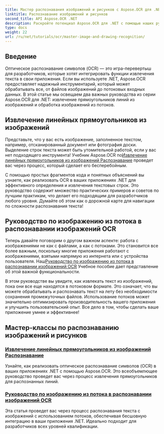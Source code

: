 ```yaml
---
title: Мастер распознавания изображений и рисунков с Aspose.OCR для .NET
linktitle: Распознавание изображений и рисунков
second_title: API Aspose.OCR .NET
description: Раскройте потенциал Aspose.OCR для .NET с помощью наших руководств по распознаванию изображений и чертежей, которые позволят без труда извлекать текст в ваши приложения.
type: docs
weight: 22
url: /ru/net/tutorials/ocr/master-image-and-drawing-recognition/
---
```

## Введение

Оптическое распознавание символов (OCR) — это игра-перевертыш для разработчиков, которые хотят интегрировать функции извлечения текста в свои приложения. Если вы используете .NET, Aspose.OCR предоставляет надежный инструментарий, который может обрабатывать все, от файлов изображений до потоковых входных данных. В этой статье мы освещаем два важных руководства из серии Aspose.OCR для .NET: извлечение прямоугольников линий из изображений и обработка изображений из потоков. 

## Извлечение линейных прямоугольников из изображений

 Представьте, что у вас есть изображение, заполненное текстом, например, отсканированный документ или фотография доски. Выделение строк текста может быть утомительной работой, если у вас нет подходящего инструмента! Учебник Aspose.OCR по[Извлечение линейных прямоугольников из изображений Распознавание](./line-rectangles-from-images-recognition/) проведет вас через процесс, который сделает его бесперебойным.

С помощью простых фрагментов кода и понятных объяснений вы узнаете, как реализовать OCR в ваших приложениях .NET для эффективного определения и извлечения текстовых строк. Это руководство содержит множество практических примеров и советов по лучшим практикам, что делает его подходящим для разработчиков любого уровня. Думайте об этом как о дорожной карте для навигации по сложности распознавания текста!

## Руководство по изображению из потока в распознавании изображений OCR

Теперь давайте поговорим о другом важном аспекте: работа с изображениями не как с файлами, а как с потоками. Это становится все более важным, поскольку многие приложения работают с изображениями, взятыми напрямую из интернета или с устройства пользователя. Наш[Руководство по изображению из потока в распознавании изображений OCR](./guide-to-image-from-stream/) Учебное пособие дает представление об этой важной функциональности.

В этом руководстве вы увидите, как извлекать текст из изображений, пока они все еще находятся в потоковом формате. Это означает, что вы можете обрабатывать и распознавать текст на лету без необходимости сохранения промежуточных файлов. Использование потоков может значительно оптимизировать производительность вашего приложения и улучшить пользовательский опыт. Все дело в том, чтобы сделать ваше приложение умнее и эффективнее!

## Мастер-классы по распознаванию изображений и рисунков
### [Извлечение линейных прямоугольников из изображений Распознавание](./line-rectangles-from-images-recognition/)
Узнайте, как реализовать оптическое распознавание символов (OCR) в ваших приложениях .NET с помощью Aspose.OCR. Это всеобъемлющее руководство проведет вас через процесс извлечения прямоугольников для распознанных линий.
### [Руководство по изображению из потока в распознавании изображений OCR](./guide-to-image-from-stream/)
Эта статья проведет вас через процесс распознавания текста с изображений с использованием потоков, обеспечивая бесшовную интеграцию в ваши приложения .NET. Идеально подходит для разработчиков всех уровней квалификации.